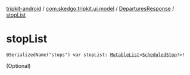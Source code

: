 [tripkit-android](../../index.md) / [com.skedgo.tripkit.ui.model](../index.md) / [DeparturesResponse](index.md) / [stopList](./stop-list.md)

# stopList

`@SerializedName("stops") var stopList: `[`MutableList`](https://kotlinlang.org/api/latest/jvm/stdlib/kotlin.collections/-mutable-list/index.html)`<`[`ScheduledStop`](../../com.skedgo.tripkit.common.model/-scheduled-stop/index.md)`!>!`

(Optional)

